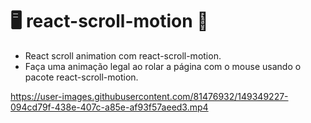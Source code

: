 # 🖥 react-scroll-motion 🤩

- React scroll animation com react-scroll-motion.
- Faça uma animação legal ao rolar a página com o mouse usando o pacote react-scroll-motion.


https://user-images.githubusercontent.com/81476932/149349227-094cd79f-438e-407c-a85e-af93f57aeed3.mp4

